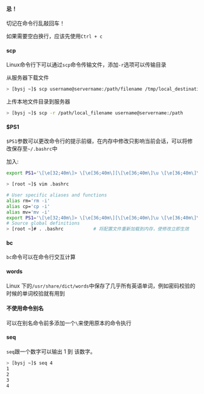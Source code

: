 #### 忌！

切记在命令行乱敲回车！

如果需要空白换行，应该先使用`Ctrl + c`



#### scp

Linux命令行下可以通过`scp`命令传输文件，添加`-r`选项可以传输目录

从服务器下载文件

```bash
> [bysj ~]$ scp username@servername:/path/filename /tmp/local_destination
```

上传本地文件目录到服务器

```bash
> [bysj ~]$ scp -r /path/local_filename username@servername:/path 
```



#### $PS1

`$PS1`参数可以更改命令行的提示前缀，在内存中修改只影响当前会话，可以将修改保存至`~/.bashrc`中

加入:

```bash
export PS1='\[\e[32;40m\]> \[\e[36;40m\][\[\e[36;40m\]\u \[\e[36;40m\]\w]\$ \[\e[37;40m\]'
```

```bash
> [root ~]$ vim .bashrc

# User specific aliases and functions
alias rm='rm -i'
alias cp='cp -i'
alias mv='mv -i'
export PS1='\[\e[32;40m\]> \[\e[36;40m\][\[\e[36;40m\]\u \[\e[36;40m\]\w]\$ \[\e[37;40m\]'
# Source global definitions
> [root ~]# . .bashrc 			# 将配置文件重新加载到内存，使修改立即生效
```



#### bc

 `bc`命令可以在命令行交互计算



#### words

Linux 下的`/usr/share/dict/words`中保存了几乎所有英语单词，例如密码校验的时候的单词校验就有用到



#### 不使用命令别名

可以在别名命令前多添加一个`\`来使用原本的命令执行



#### seq

`seq`跟一个数字可以输出 1 到 该数字。

```bash
> [bysj ~]$ seq 4
1
2
3
4
```



